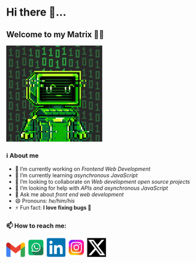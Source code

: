 <h1>Hi there 👋...</h1>
<h2>Welcome to my Matrix 🧑‍💻</h2>
<img src="./images/matrix-polyform-labs.gif" width="256">

### ℹ️ About me
- 🔭 I’m currently working on *Frontend Web Development*
- 🌱 I’m currently learning *asynchronous JavaScript*
- 👯 I’m looking to collaborate on *Web development open source projects*
- 🤔 I’m looking for help with *APIs and asynchronous JavaScript*
- 💬 Ask me about *front end web development*
- 😄 Pronouns: _he/him/his_
- ⚡ Fun fact: **I love fixing bugs 🌚**

### 📫 How to reach me:
<a href="mailto:akintadetemi19@gmail.com"><img src="./images/Gm.png" width="50"></a>
<a href="https://api.whatsapp.com?phone=08135189838"><img src="./images/Wa.png" width="50"></a>
<a href="https://www.linkedin.com/in/temiloluwa-akintade-4b6798254?utm_source=share&utm_campaign=share_via&utm_content=profile&utm_medium=android_app"><img src="./images/LinkedIn.png" width="50"></a>
<a href="https://instagram.com/temi_tenderluxe?utm_source=qr&igshid=MzNlNGNkZWQ4Mg=="><img src="./images/Ig.jpeg" width="50"></a>
<a href="https://twitter.com/Temi_tade2805?t=h8nSHNKEviZ6OeZt9pDPCg&s=09"><img src="./images/X.png" width="50"></a>
